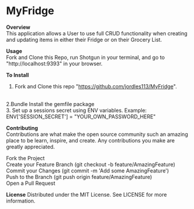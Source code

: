 # **MyFridge**
**Overview**
<br>
This application allows a User to use full CRUD functionality when creating and updating items in either their Fridge or on their Grocery List. 

**Usage**
<br>
Fork and Clone this Repo, run Shotgun in your terminal, and go to "http://localhost:9393" in your browser. 

**To Install**
<br>
1. Fork and Clone this repo "https://github.com/jordles113/MyFridge".
<br>
2.Bundle Install the gemfile package 
<br>
3. Set up a sessions secret using ENV variables. Example: 
ENV['SESSION_SECRET'] = "YOUR_OWN_PASSWORD_HERE"

**Contributing** 
<br>
Contributions are what make the open source community such an amazing place to be learn, inspire, and create. Any contributions you make are greatly appreciated.

Fork the Project
<br>
Create your Feature Branch (git checkout -b feature/AmazingFeature)
<br>
Commit your Changes (git commit -m 'Add some AmazingFeature')
<br>
Push to the Branch (git push origin feature/AmazingFeature)
<br>
Open a Pull Request

**License**
Distributed under the MIT License. See LICENSE for more information.

